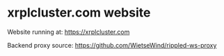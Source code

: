 # xrplcluster.com website

Website running at:
https://xrplcluster.com

Backend proxy source:
https://github.com/WietseWind/rippled-ws-proxy
